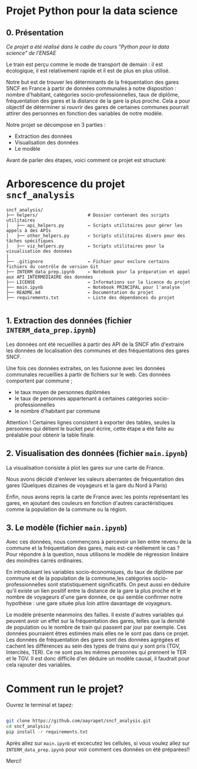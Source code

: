 # Projet Python pour la data science

## 0. Présentation

*Ce projet a été réalisé dans le cadre du cours "Python pour la data science" de l'ENSAE*

Le train est perçu comme le mode de transport de demain : il est écologique, il est relativement rapide et il est de plus en plus utilisé.

Notre but est de trouver les déterminants de la fréquentation des gares SNCF en France à partir de données communales à notre disposition : nombre d'habitant, catégories socio-professionnelles, taux de diplôme, fréquentation des gares et la distance de la gare la plus proche. Cela a pour objectif de déterminer si rouvrir des gares de certaines communes pourrait attirer des personnes en fonction des variables de notre modèle. 

Notre projet se décompose en 3 parties :
- Extraction des données 
- Visualisation des données 
- Le modèle



Avant de parler des étapes, voici comment ce projet est structuré:

# Arborescence du projet `sncf_analysis`

```plaintext
sncf_analysis/
├── helpers/                   # Dossier contenant des scripts utilitaires
│   ├── api_helpers.py         ← Scripts utilitaires pour gérer les appels à des APIs
│   ├── other_helpers.py       ← Scripts utilitaires divers pour des tâches spécifiques
│   ├── viz_helpers.py         ← Scripts utilitaires pour la visualisation des données
│   
├── .gitignore                 ← Fichier pour exclure certains fichiers du contrôle de version Git
├── INTERM_data_prep.ipynb     ← Notebook pour la préparation et appel aux API INTERMEDIAIRE des données
├── LICENSE                    ← Informations sur la licence du projet
├── main.ipynb                 ← Notebook PRINCIPAL pour l'analyse
├── README.md                  ← Documentation du projet
├── requirements.txt           ← Liste des dépendances du projet


```

## 1. Extraction des données (fichier `INTERM_data_prep.ipynb`)

Les données ont été recueillies à partir des API de la SNCF afin d'extraire les données de localisation des communes et des fréquentations des gares SNCF.

Une fois ces données extraites, on les fusionne avec les données communales recueillies à partir de fichiers sur le web. Ces données comportent par commune ;
- le taux moyen de personnes diplômées
- le taux de personnes appartenant à certaines catégories socio-professionnelles
- le nombre d'habitant par commune

Attention ! Certaines lignes consistent à exporter des tables, seules la personnes qui détient le bucket peut écrire, cette étape a été faite au préalable pour obtenir la table finale.

## 2. Visualisation des données (fichier `main.ipynb`)

La visualisation consiste à plot les gares sur une carte de France.

Nous avons décidé d'enlever les valeurs aberrantes de fréquentation des gares (Quelques dizaines de voyageurs et la gare du Nord à Paris)

Enfin, nous avons repris la carte de France avec les points représentant les gares, en ajoutant des couleurs en fonction d'autres caractéristiques comme la population de la commune ou la région.

## 3. Le modèle (fichier `main.ipynb`)

Avec ces données, nous commençons à percevoir un lien entre revenu de la commune et la fréquentation des gares, mais est-ce réellement le cas ? Pour répondre à la question, nous utilisons le modèle de régression linéaire des moindres carrés ordinaires. 

En introduisant les variables socio-économiques, du taux de diplôme par commune et de la population de la commune,les catégories socio-professionnelles  sont statistiquement significatifs. On peut aussi en déduire qu'il existe un lien positif entre la distance de la gare la plus proche et le nombre de voyageurs d'une gare donnée, ce qui semble confirmer notre hypothèse : une gare située plus loin attire davantage de voyageurs. 

Le modèle présente néanmoins des failles. Il existe d'autres variables qui peuvent avoir un effet sur la fréquentation des gares, telles que la densité de population ou le nombre de train qui passent par jour par exemple. Ces données pourraient êtres estimées mais elles ne le sont pas dans ce projet. Les données de fréquentation des gares sont des données agrégées et cachent les différences au sein des types de trains qui y sont pris (TGV, Intercités, TER). Ce ne sont pas les mêmes personnes qui prennent le TER et le TGV. Il est donc difficile d'en déduire un modèle causal, il faudrait pour cela rajouter des variables. 

# Comment run le projet?

Ouvrez le terminal et tapez:
```bash

git clone https://github.com/aayrapet/sncf_analysis.git
cd sncf_analysis/
pip install -r requirements.txt

```

Après allez sur `main.ipynb`  et excecutez les cellules, si vous voulez allez sur `INTERM_data_prep.ipynb` pour voir comment ces données on été préparées!!

Merci!

